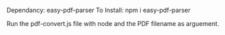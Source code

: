 Dependancy: easy-pdf-parser
To Install: npm i easy-pdf-parser

Run the pdf-convert.js file with node and the PDF filename as arguement.
